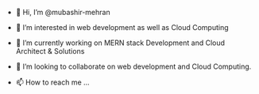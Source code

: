 - 👋 Hi, I’m @mubashir-mehran
- 👀 I’m interested in web development as well as Cloud Computing 
- 🌱 I’m currently working on MERN stack Development and Cloud Architect & Solutions 
- 💞️ I’m looking to collaborate on web development and Cloud Computing.

- 📫 How to reach me ...

<!---
mubashir-mehran/mubashir-mehran is a ✨ special ✨ repository because its `README.md` (this file) appears on your GitHub profile.
You can click the Preview link to take a look at your changes.
--->
